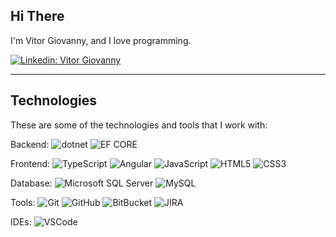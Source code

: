 ## Hi There

I'm Vitor Giovanny, and I love programming.

[![Linkedin: Vitor Giovanny](https://img.shields.io/badge/-Linkedin-blue?style=flat-square&logo=Linkedin&logoColor=white&link=https://www.linkedin.com/in/vitor-giovanny/)](https://www.linkedin.com/in/loiane/)


---
## Technologies

These are some of the technologies and tools that I work with:

Backend: ![dotnet](https://img.shields.io/badge/-dotnet-512BD4?style=flat-square&logo=dotnet&logoColor=white)
![EF CORE](https://img.shields.io/badge/-EF%20Core-512BD4?style=flat-square&logo=efCore&logoColor=white)

Frontend:
![TypeScript](https://img.shields.io/badge/-TypeScript-007ACC?style=flat-square&logo=typescript&logoColor=white)
![Angular](https://img.shields.io/badge/-Angular-DD0031?style=flat-square&logo=angular)
![JavaScript](https://img.shields.io/badge/-JavaScript-black?style=flat-square&logo=javascript)
![HTML5](https://img.shields.io/badge/-HTML5-E34F26?style=flat-square&logo=html5&logoColor=white)
![CSS3](https://img.shields.io/badge/-CSS3-1572B6?style=flat-square&logo=css3)

Database:
![Microsoft SQL Server](https://img.shields.io/badge/-SQL%20Server-CC2927?style=flat-square&logo=microsoft-sql-server&logoColor=white)
![MySQL](https://img.shields.io/badge/-MySQL-4479A1?style=flat-square&logo=mysql&logoColor=white)

Tools: 
![Git](https://img.shields.io/badge/-Git-black?style=flat-square&logo=git)
![GitHub](https://img.shields.io/badge/-GitHub-181717?style=flat-square&logo=github)
![BitBucket](https://img.shields.io/badge/-BitBucket-darkblue?style=flat-square&logo=bitbucket)
![JIRA](https://img.shields.io/badge/-JIRA-0052CC?style=flat-square&logo=jira)

IDEs:
![VSCode](https://img.shields.io/badge/-VSCode-007ACC?style=flat-square&logo=visual-studio-code&logoColor=white)